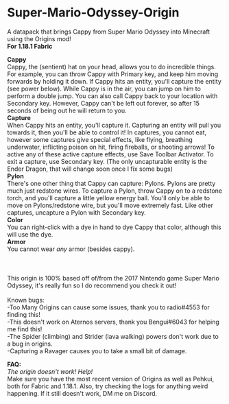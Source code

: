 # Super-Mario-Odyssey-Origin
A datapack that brings Cappy from Super Mario Odyssey into Minecraft using the Origins mod!\
**For 1.18.1 Fabric**



**Cappy**\
Cappy, the (sentient) hat on your head, allows you to do incredible things. For example, you can throw Cappy with Primary key, and keep him moving forwards by holding it down. If Cappy hits an entity, you'll capture the entity (see power below). While Cappy is in the air, you can jump on him to perform a double jump. You can also call Cappy back to your location with Secondary key. However, Cappy can't be left out forever, so after 15 seconds of being out he will return to you.\
**Capture**\
When Cappy hits an entity, you'll capture it. Capturing an entity will pull you towards it, then you'll be able to control it! In captures, you cannot eat, however some captures give special effects, like flying, breathing underwater, inflicting poison on hit, firing fireballs, or shooting arrows! To active any of these active capture effects, use Save Toolbar Activator. To exit a capture, use Secondary key. (The only uncapturable entity is the Ender Dragon, that will change soon once I fix some bugs)\
**Pylon**\
There's one other thing that Cappy can capture: Pylons. Pylons are pretty much just redstone wires. To capture a Pylon, throw Cappy on to a redstone torch, and you'll capture a little yellow energy ball. You'll only be able to move on Pylons/redstone wire, but you'll move extremely fast. Like other captures, uncapture a Pylon with Secondary key.\
**Color**\
You can right-click with a dye in hand to dye Cappy that color, although this will use the dye.\
**Armor**\
You cannot wear _any_ armor (besides cappy).\
\
\
\
This origin is 100% based off of/from the 2017 Nintendo game Super Mario Odyssey, it's really fun so I do recommend you check it out!\
\
Known bugs: \
-Too Many Origins can cause some issues, thank you to radio#4553 for finding this!\
-This doesn't work on Aternos servers, thank you Bengui#6043 for helping me find this!\
-The Spider (climbing) and Strider (lava walking) powers don't work due to a bug in origins.\
-Capturing a Ravager causes you to take a small bit of damage.



**FAQ:**\
_The origin doesn't work! Help!_\
Make sure you have the most recent version of Origins as well as Pehkui, both for Fabric and 1.18.1. Also, try checking the logs for anything weird happening. If it still doesn't work, DM me on Discord.
